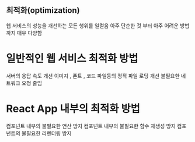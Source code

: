 ## 최적화(optimization)
웹 서비스의 성능을 개선하는 모든 행위를 일컫음
아주 단순한 것 부터 아주 어려운 방법 까지 매우 다양함

# 일반적인 웹 서비스 최적화 방법
서버의 응답 속도 개선
이미지 , 폰트 , 코드 파일등의 정적 파일 로딩 개선
불필요한 네트워크 요청 줄임

# React App 내부의 최적화 방법
컴포넌트 내부의 불필요한 연산 방지
컴포넌트 내부의 불필요한 함수 재생성 방지
컴포넌트의 불필요한 리렌더링 방지
